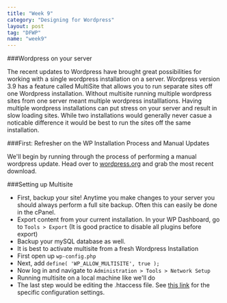 ```yaml
---
title: "Week 9"
category: "Designing for Wordpress"
layout: post
tag: "DFWP"
name: "week9"
---
```


###Wordpress on your server

The recent updates to Wordpress have brought great possibilities for working with a single wordpress installation on a server. Wordpress version 3.9 has a feature called MultiSite that allows you to run separate sites off one Wordpress installation. Without multisite running multiple wordpress sites from one server meant multiple wordpress installlations. Having multiple wordpress installations can put stress on your server and result in slow loading sites. While two installations would generally never casue a noticable difference it would be best to run the sites off the same installation. 

###First: Refresher on the WP Installation Process and Manual Updates

We'll begin by running through the process of performing a manual wordpress update. Head over to [wordpress.org](http://wordpress.org) and grab the most recent download. 

###Setting up Multisite

* First, backup your site! Anytime you make changes to your server you should always perform a full site backup. Often this can easily be done in the cPanel.
* Export content from your current installation. In your WP Dashboard, go to `Tools > Export` (It is good practice to disable all plugins before export)
* Backup your mySQL database as well. 
* It is best to activate multisite from a fresh Wordpress Installation
* First open up `wp-config.php`
* Next, add `define( 'WP_ALLOW_MULTISITE', true );`
* Now log in and navigate to `Administration > Tools > Network Setup`
* Running multisite on a local machine like we'll do 
* The last step would be editing the .htaccess file. See [this link](http://codex.wordpress.org/Multisite_Network_Administration) for the specific configuration settings. 